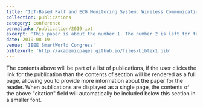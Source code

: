 ```yaml
---
title: "IoT-Based Fall and ECG Monitoring System: Wireless Communication System Based Firebase Realtime Database"
collection: publications
category: conference
permalink: /publication/2019-iot
excerpt: 'This paper is about the number 1. The number 2 is left for future work.'
date: 2019-08-19
venue: 'IEEE SmartWorld Congress'
bibtexurl: 'http://academicpages.github.io/files/bibtex1.bib'
---
```

The contents above will be part of a list of publications, if the user clicks the link for the publication than the contents of section will be rendered as a full page, allowing you to provide more information about the paper for the reader. When publications are displayed as a single page, the contents of the above "citation" field will automatically be included below this section in a smaller font.
